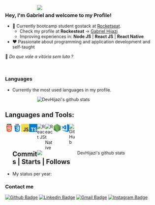 <img align="right" width="400" src="https://c.top4top.io/p_11004tbku0.gif?fit=1281%2C716&ssl=1" />

### Hey, I'm Gabriel and welcome to my Profile!
- :rocket: Currently bootcamp student gostack at [Rocketseat](https://rocketseat.com.br).
   - Check my profile at **Rockesteat** -> [Gabriel Hijazi](https://app.rocketseat.com.br/me/gabriel-hijazi-1566915789)
   - Improving experiences in: **Node JS** | **React JS** | **React Native**
- :heart: Passionate about programming and application development and self-taught

:thinking: *Do que vale a vitória sem luta ?*

<br />

### Languages
- Currently the most used languages in my profile.

<img align="right" width="400" src="https://github-readme-stats.vercel.app/api/top-langs/?username=DevHijazi&layout=compact&theme=dracula" alt="DevHijazi's github stats" />

<br />

## Languages and Tools:

<div>
  <a href="https://developer.mozilla.org/pt-BR/docs/Web/HTML/HTML5"> 
    <img align="left" alt="HTML5" width="26px" src="https://raw.githubusercontent.com/github/explore/80688e429a7d4ef2fca1e82350fe8e3517d3494d/topics/html/html.png" /> 
  </a>
  <a href="https://www.w3.org/Style/CSS/Overview.en.html">
    <img align="left" alt="CSS3" width="26px" src="https://raw.githubusercontent.com/github/explore/80688e429a7d4ef2fca1e82350fe8e3517d3494d/topics/css/css.png" />
  </a>
  <a href="https://developer.mozilla.org/pt-BR/docs/Web/JavaScript">
    <img align="left" alt="JavaScript" width="26px" src="https://raw.githubusercontent.com/github/explore/80688e429a7d4ef2fca1e82350fe8e3517d3494d/topics/javascript/javascript.png" />
  </a>
    <a href="https://www.typescriptlang.org/">
    <img align="left" alt="JavaScript" width="26px" src="https://raw.githubusercontent.com/github/explore/80688e429a7d4ef2fca1e82350fe8e3517d3494d/topics/typescript/typescript.png" />
  </a>
  <a href="https://pt-br.reactjs.org">
    <img align="left" alt="React JS" width="26px" src="https://cdn.jsdelivr.net/npm/simple-icons@3.4.0/icons/react.svg" />
  </a>
  <a href="https://reactnative.dev">
    <img align="left" alt="React Native" width="26px" src="https://library.kissclipart.com/20181008/qw/kissclipart-react-logo-transparent-background-clipart-react-co-f9507a1adbc3c5f3.jpg" />
  </a>
  <a href="https://nodejs.org/en/">
    <img align="left" alt="Node.js" width="26px" src="https://raw.githubusercontent.com/github/explore/80688e429a7d4ef2fca1e82350fe8e3517d3494d/topics/nodejs/nodejs.png" />
  </a>
  <a href="https://code.visualstudio.com">
    <img align="left" alt="Visual Studio Code" width="26px" src="https://raw.githubusercontent.com/github/explore/80688e429a7d4ef2fca1e82350fe8e3517d3494d/topics/visual-studio-code/visual-studio-code.png" />
  </a>
  <a href="https://git-scm.com">
    <img align="left" alt="GitHub" width="26px" src="https://git-scm.com/images/logos/downloads/Git-Icon-1788C.png" />
  </a>
<div/>
  
<br/><br/>

<div align="center" >
  <img align="right" width="400" src="https://github-readme-stats.vercel.app/api?username=DevHijazi&show_icons=true&theme=dracula&count_private=true" alt="DevHijazi's github stats" />
    <ul align="left">
      <h2>Commits | Starts | Follows</h2>
    <li align="left">My status per year:</li>
  </ul>
</div>

### Contact me
[![Github Badge](https://img.shields.io/badge/-Github-000?style=flat-square&logo=Github&logoColor=white&link=https://github.com/lucasgdb)](https://github.com/devhijazi)
[![Linkedin Badge](https://img.shields.io/badge/-LinkedIn-blue?style=flat-square&logo=Linkedin&logoColor=white&link=https://www.linkedin.com/in/gabriel-hijazi-3a5772183/)](https://www.linkedin.com/in/gabriel-hijazi-3a5772183/)
[![Gmail Badge](https://img.shields.io/badge/-Gmail-c14438?style=flat-square&logo=Gmail&logoColor=white&link=mailto:rebeccamanzi@gmail.com)](mailto:hijazi.root@gmail.com)
[![Instagram Badge](https://img.shields.io/badge/-Instagram-C13584?style=flat-square&labelColor=C13584&logo=instagram&logoColor=white&link=https://www.instagram.com/codepwr/)](https://www.instagram.com/hijazi_gabriel/)
